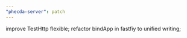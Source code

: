 ```yaml
---
"phecda-server": patch
---
```


improve TestHttp flexible; 
refactor bindApp in fastfiy to unified writing;
